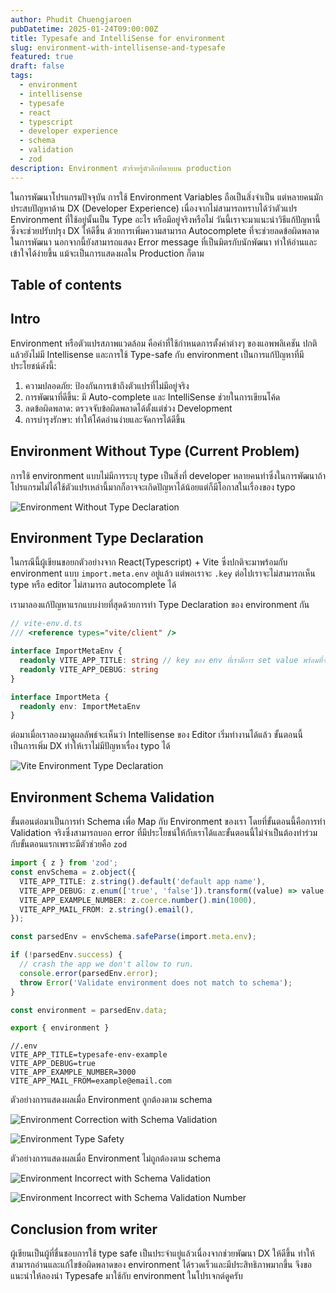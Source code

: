 ```yaml
---
author: Phudit Chuengjaroen
pubDatetime: 2025-01-24T09:00:00Z
title: Typesafe and IntelliSense for environment
slug: environment-with-intellisense-and-typesafe
featured: true
draft: false
tags:
  - environment
  - intellisense
  - typesafe
  - react
  - typescript
  - developer experience
  - schema
  - validation
  - zod
description: Environment ตัวร้ายรู้ตัวอีกทีตายบน production
---
```


ในการพัฒนาโปรแกรมปัจจุบัน การใช้ Environment Variables ถือเป็นสิ่งจำเป็น แต่หลายคนมักประสบปัญหาด้าน DX (Developer Experience) เนื่องจากไม่สามารถทราบได้ว่าตัวแปร Environment ที่ใช้อยู่นั้นเป็น Type อะไร หรือมีอยู่จริงหรือไม่
วันนี้เราจะมาแนะนำวิธีแก้ปัญหานี้ ซึ่งจะช่วยปรับปรุง DX ให้ดีขึ้น ด้วยการเพิ่มความสามารถ Autocomplete ที่จะช่วยลดข้อผิดพลาดในการพัฒนา นอกจากนี้ยังสามารถแสดง Error message ที่เป็นมิตรกับนักพัฒนา ทำให้อ่านและเข้าใจได้ง่ายขึ้น แม้จะเป็นการแสดงผลใน Production ก็ตาม

## Table of contents

## Intro

Environment หรือตัวแปรสภาพแวดล้อม คือค่าที่ใช้กำหนดการตั้งค่าต่างๆ ของแอพพลิเคชัน
ปกติแล้วยังไม่มี Intellisense และการใช้ Type-safe กับ environment เป็นการแก้ปัญหาที่มีประโยชน์ดังนี้:

1. ความปลอดภัย: ป้องกันการเข้าถึงตัวแปรที่ไม่มีอยู่จริง
2. การพัฒนาที่ดีขึ้น: มี Auto-complete และ IntelliSense ช่วยในการเขียนโค้ด
3. ลดข้อผิดพลาด: ตรวจจับข้อผิดพลาดได้ตั้งแต่ช่วง Development
4. การบำรุงรักษา: ทำให้โค้ดอ่านง่ายและจัดการได้ดีขึ้น

## Environment Without Type (Current Problem)

การใช้ environment แบบไม่มีการระบุ type เป็นสิ่งที่ developer หลายคนทำซึ่งในการพัฒนาถ้าโปรแกรมไม่ได้ใช้ตัวแปรเหล่านี้มากก็อาจจะเกิดปัญหาได้น้อยแต่ก็มีโอกาสในเรื่องของ typo

![Environment Without Type Declaration](@assets/typesafe-environment/environment-without-type.png)

## Environment Type Declaration

ในกรณีนี้ผู้เขียนขอยกตัวอย่างจาก React(Typescript) + Vite ซึ่งปกติจะมาพร้อมกับ environment แบบ `import.meta.env` อยู่แล้ว แต่พอเราจะ `.key` ต่อไปเราจะไม่สามารถเห็น type หรือ editor ไม่สามารถ autocomplete ได้

เรามาลองแก้ปัญหาแรกแบบง่ายที่สุดด้วยการทำ Type Declaration ของ environment กัน

```ts
// vite-env.d.ts
/// <reference types="vite/client" />

interface ImportMetaEnv {
  readonly VITE_APP_TITLE: string // key ของ env ที่เรามีการ set value พร้อมที่จะใช้อาจจะมาจาก .env หรือ config vite.config.ts
  readonly VITE_APP_DEBUG: string
}

interface ImportMeta {
  readonly env: ImportMetaEnv
}
```

ต่อมาเมื่อเราลองมาดูผลลัพธ์จะเห็นว่า Intellisense ของ Editor เริ่มทำงานได้แล้ว ขั้นตอนนี้เป็นการเพิ่ม DX ทำให้เราไม่มีปัญหาเรื่อง typo ได้

![Vite Environment Type Declaration](@assets/typesafe-environment/vite-type-declaration.png)

## Environment Schema Validation

ขั้นตอนต่อมาเป็นการทำ Schema เพื่อ Map กับ Environment ของเรา โดยที่ขั้นตอนนี้คือการทำ Validation จริงซึ่งสามารถบอก error ที่มีประโยชน์ให้กับเราได้และขั้นตอนนี้ไม่จำเป็นต้องทำร่วมกับขั้นตอนแรกเพราะมีตัวช่วยคือ `zod`

```ts
import { z } from 'zod';
const envSchema = z.object({
  VITE_APP_TITLE: z.string().default('default app name'),
  VITE_APP_DEBUG: z.enum(['true', 'false']).transform((value) => value === 'true'),
  VITE_APP_EXAMPLE_NUMBER: z.coerce.number().min(1000),
  VITE_APP_MAIL_FROM: z.string().email(),
});

const parsedEnv = envSchema.safeParse(import.meta.env);

if (!parsedEnv.success) {
  // crash the app we don't allow to run.
  console.error(parsedEnv.error);
  throw Error('Validate environment does not match to schema');
}

const environment = parsedEnv.data;

export { environment }
```

```
//.env
VITE_APP_TITLE=typesafe-env-example
VITE_APP_DEBUG=true
VITE_APP_EXAMPLE_NUMBER=3000
VITE_APP_MAIL_FROM=example@email.com
```

ตัวอย่างการแสดงผลเมื่อ Environment ถูกต้องตาม schema

![Environment Correction with Schema Validation](@assets/typesafe-environment/zod-correct-environment.png)

![Environment Type Safety](@assets/typesafe-environment/environment-type.png)

ตัวอย่างการแสดงผลเมื่อ Environment ไม่ถูกต้องตาม schema

![Environment Incorrect with Schema Validation](@assets/typesafe-environment/environment-schema-validation-failed.png)

![Environment Incorrect with Schema Validation Number](@assets/typesafe-environment/environment-schema-validation-failed-number.png)

## Conclusion from writer

ผู้เขียนเป็นผู้ที่ชื่นชอบการใช้ type safe เป็นประจำแยู่แล้วเนื่องจากช่วยพัฒนา DX ให้ดีขึ้น ทำให้สามารถอ่านและแก้ไขข้อผิดพลาดของ environment ได้รวดเร็วและมีประสิทธิภาพมากขึ้น จึงขอแนะนำให้ลองนำ Typesafe มาใช้กับ environment ในโปรเจกต์ดูครับ
